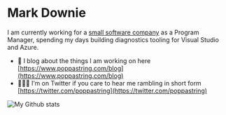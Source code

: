 # Mark Downie

I am currently working for a [small software company](https://www.microsoft.com/) as a Program Manager, spending my days building diagnostics tooling for Visual Studio and Azure.

- 📝 I blog about the things I am working on here [https://www.poppastring.com/blog](https://www.poppastring.com/blog)
- 🤷🏿‍♂️ I’m on Twitter if you care to hear me rambling in short form [https://twitter.com/poppastring](https://twitter.com/poppastring)

![My Github stats](https://github-readme-stats.vercel.app/api?username=poppastring&show_icons=true&theme=synthwave)
